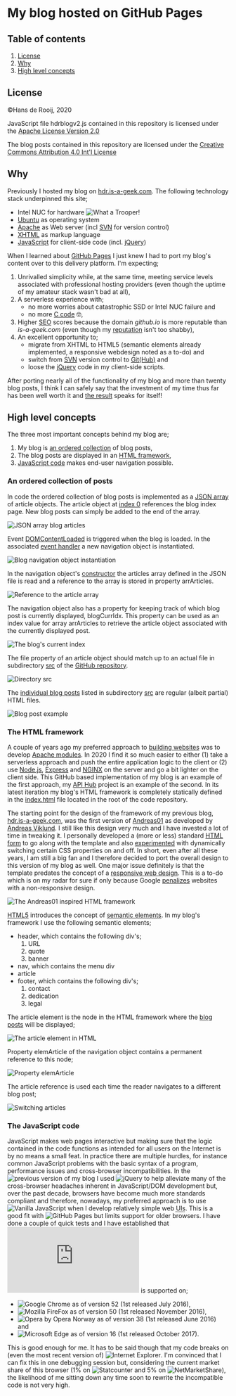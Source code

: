 # My blog hosted on GitHub Pages

## Table of contents
1. [License](#license)
2. [Why](#why)
3. [High level concepts](#high-level-concepts)

## License
©Hans de Rooij, 2020

JavaScript file hdrblogv2.js contained in this repository is licensed under the [Apache License Version 2.0](https://raw.githubusercontent.com/hdr1001/blog/master/js/LICENSE-2.0.txt)

The blog posts contained in this repository are licensed under the [Creative Commons Attribution 4.0 Int'l License](https://creativecommons.org/licenses/by/4.0/)

## Why

 Previously I hosted my blog on [hdr.is-a-geek.com](https://hdr.is-a-geek.com "HdR is a geek"). The following technology stack underpinned this site;

- Intel NUC for hardware ![What a Trooper!](https://github.com/hdr1001/blog/raw/master/assets/imgs/BubbleBoyII.jpg "My Intel NUC marches on (& on)")
- [Ubuntu](https://hdr1001.github.io/blog/?content=ubuntu.html "I ❤ Ubuntu") as operating system
- [Apache](https://hdr1001.github.io/blog/?content=apache_httpd.html "I ❤ Apache") as Web server (incl [SVN](https://subversion.apache.org/ "Apache Subversion") for version control) 
- [XHTML](https://bit.ly/3ngTG7h, "XHTML Markup Validation Service") as markup language
- [JavaScript](https://hdr.is-a-geek.com/svn/blog/js/a2blog_main.js "In hindsight, jQuery code is ugly") for client-side code (incl. [jQuery](https://jquery.com/ "A fast, small, and feature-rich JavaScript library")) 

When I learned about [GitHub Pages](https://pages.github.com/ "GitHub Pages") I just knew I had to port my blog's content over to this delivery platform. I'm expecting; 

1. Unrivalled simplicity while, at the same time, meeting service levels associated with professional hosting providers (even though the uptime of my amateur stack wasn't bad at all),
2. A serverless experience with;
   - no more worries about catastrophic SSD or Intel NUC failure and
   - no more [C code](https://hdr.is-a-geek.com/svn/blog/c/a2blog_main.c "Apache module code") 🤓,
3. Higher [SEO](https://marketbusinessnews.com/financial-glossary/search-engine-optimization-seo/ "Search Engine Optimization") scores because the domain *github.io* is more reputable than *is-a-geek.com* (even though my [reputation](https://talosintelligence.com/reputation_center/lookup?search=https%3A%2F%2Fhdr.is-a-geek.com "Talos intelligence") isn't too shabby),
4. An excellent opportunity to;
   - migrate from XHTML to HTML5 (semantic elements already implemented, a responsive webdesign noted as a to-do) and
   - switch from [SVN](https://hdr.is-a-geek.com/svn/blog/ "Previous blog code") version control to [Git(Hub)](https://github.com/hdr1001/blog "Latest version of my blog code") and
   - loose the [jQuery](http://youmightnotneedjquery.com/ "Do you actually need jQuery?") code in my client-side scripts.

After porting nearly all of the functionality of my blog and more than twenty blog posts, I think I can safely say that the investment of my time thus far has been well worth it and [the result](https://hdr1001.github.io/blog/ "Blog Hans de Rooij") speaks for itself!

## High level concepts

The three most important concepts behind my blog are;

1. My blog is [an ordered collection](#an-ordered-collection-of-posts) of blog posts,
2. The blog posts are displayed in an [HTML framework](#the-html-framework),
3. [JavaScript code](#the-javascript-code) makes end-user navigation possible.

### An ordered collection of posts

In code the ordered collection of blog posts is implemented as a [JSON array](https://hdr1001.github.io/blog/js/blog_articles.json "JSON array blog articles") of article objects. The article object at [index 0](https://hdr1001.github.io/blog/?content=0 "Blog index") references the blog index page. New blog posts can simply be added to the end of the array.

![JSON array blog articles](https://github.com/hdr1001/blog/raw/master/assets/imgs/blog_articles.png "Blog articles ordered in a JSON array")

Event [DOMContentLoaded](https://developer.mozilla.org/en-US/docs/Web/API/Document/DOMContentLoaded_event "Document event DOMContentLoaded") is triggered when the blog is loaded. In the associated [event handler](https://hdr1001.github.io/blog/js/hdrblogv2.js "Arrow function for handling the DOMContentLoaded event") a new navigation object is instantiated.

![Blog navigation object instantiation](https://github.com/hdr1001/blog/raw/master/assets/imgs/dom_content_loaded.png "Event handler DOMContentLoaded")

In the navigation object's [constructor](https://github.com/hdr1001/blog/blob/master/js/hdrblogv2.js "Constructor function of the BlogNav object") the articles array defined in the JSON file is read and a reference to the array is stored in property arrArticles.

![Reference to the article array](https://github.com/hdr1001/blog/raw/master/assets/imgs/artcl_arr_ref.png "Set the article array reference")

The navigation object also has a property for keeping track of which blog post is currently displayed, blogCurrIdx. This property can be used as an index value for array arrArticles to retrieve the article object associated with the currently displayed post.

![The blog's current index](https://github.com/hdr1001/blog/raw/master/assets/imgs/blog_curr_idx.png "Set the current index")

The file property of an article object should match up to an actual file in subdirectory [src](https://github.com/hdr1001/blog/tree/master/src "All blog posts are stored in directory src") of the [GitHub repository](https://github.com/hdr1001/blog "GitHub repository blog").

![Directory src](https://github.com/hdr1001/blog/raw/master/assets/imgs/posts_on_gh.png "The blog posts as available in directory src")

The [individual blog posts](https://github.com/hdr1001/blog/blob/master/src/blog_ghp_pt1.html "Example blog post") listed in subdirectory [src](https://github.com/hdr1001/blog/tree/master/src "All blog posts are stored in directory src") are regular (albeit partial) HTML files.

![Blog post example](https://github.com/hdr1001/blog/raw/master/assets/imgs/blog_post_html.png "Blog posts are HTML files")

### The HTML framework

A couple of years ago my preferred approach to [building websites](https://hdr.is-a-geek.com/svn/blog/c/ "SVN repository of hdr.is-a-geek.com") was to develop [Apache modules](https://httpd.apache.org/docs/2.4/developer/modguide.html "Developing modules for Apache"). In 2020 I find it so much easier to either (1) take a serverless approach and push the entire application logic to the client or (2) use [Node.js](https://nodejs.org/en/ "Node.js is a JavaScript runtime"), [Express](https://expressjs.com/ "Express is a minimalist web framework") and [NGINX](https://www.nginx.com/ "NGINX is an HTTP & reverse proxy server") on the server and go a bit lighter on the client side. This GitHub based implementation of my blog is an example of the first approach, my [API Hub](https://github.com/hdr1001/api_hub_rpr_v3x "API Hub - Request Persist Respond v3x") project is an example of the second. In its latest iteration my blog's HTML framework is completely statically defined in the [index.html](https://github.com/hdr1001/blog/blob/master/index.html "My blog's default page") file located in the root of the code repository.

The starting point for the design of the framework of my previous blog, [hdr.is-a-geek.com](https://hdr.is-a-geek.com "my previous blog"), was the first version of [Andreas01](https://andreasviklund.com/files/demo/andreas01/ "A simple & clean multi-layout XHTML/CSS template") as developed by [Andreas Viklund](https://www.linkedin.com/in/viklundandreas/ "Andreas Viklund on LinkedIn"). I still like this design very much and I have invested a lot of time in tweaking it. I personally developed a (more or less) standard [HTML form](http://hdr.is-a-geek.com/dev/cheat/xhtml_css/form.html "XHTML form basics cheat sheet") to go along with the template and also [experimented](https://hdr.is-a-geek.com/dev/cheat/test/js_css.html "JavaScript CSS scripting") with dynamically switching certain CSS properties on and off. In short, even after all these years, I am still a big fan and I therefore decided to port the overall design to this version of my blog as well. One major issue definitely is that the template predates the concept of a [responsive web design](https://web.dev/responsive-web-design-basics/ "Responsive web design basics"). This is a to-do which is on my radar for sure if only because Google [penalizes](https://webmasters.googleblog.com/2018/03/rolling-out-mobile-first-indexing.html "mobile-first indexing") websites with a non-responsive design.

![The Andreas01 inspired HTML framework](https://github.com/hdr1001/blog/raw/master/assets/imgs/html_blog_frmwk.png "Blog posts are displayed in a framework")

[HTML5](https://html.spec.whatwg.org/ "HTML Living Standard") introduces the concept of [semantic elements](https://www.w3schools.com/html/html5_semantic_elements.asp "HTML Semantic Elements"). In my blog's framework I use the following semantic elements;

- header, which contains the following div's;
   1. URL
   2. quote
   3. banner
- nav, which contains the menu div
- article
- footer, which contains the following div's;
   1. contact
   2. dedication
   3. legal

The article element is the node in the HTML framework where the [blog posts](https://github.com/hdr1001/blog/tree/master/src "Blog posts in the GitHub repo") will be displayed;

![The article element in HTML](https://github.com/hdr1001/blog/raw/master/assets/imgs/article_tag.png "The article tag is where blog posts will be displayed")

Property elemArticle of the navigation object contains a permanent reference to this node;

![Property elemArticle](https://github.com/hdr1001/blog/raw/master/assets/imgs/article_ref.png "Property elemArticle of my blog's navigation object")

The article reference is used each time the reader navigates to a different blog post;

![Switching articles](https://github.com/hdr1001/blog/raw/master/assets/imgs/article_content.png "The article element is updated when another post is requested")

### The JavaScript code

JavaScript makes web pages interactive but making sure that the logic contained in the code functions as intended for all users on the Internet is by no means a small feat. In practice there are multiple hurdles, for instance common JavaScript problems with the basic syntax of a program, performance issues and cross-browser incompatibilities. In the ![previous version](https://hdr.is-a-geek.com/svn/blog/ "hdr.is-a-geek.com/blog/") of my blog I used ![jQuery](https://jquery.com/ "jQuery, write less, do more") to help alleviate many of the cross-browser headaches inherent in JavaScript/DOM development but, over the past decade, browsers have become much more standards compliant and therefore, nowadays, my preferred approach is to use ![Vanilla JavaScript](https://bit.ly/32N4UrS "You might not need jQuery") when I develop relatively simple web <abbr title="User Interfaces">UIs</abbr>. This is a good fit with ![GitHub Pages](https://pages.github.com/ "GitHub Pages") but limits support for older browsers. I have done a couple of quick tests and I have established that ![my blog's JavaScript code](https://github.com/hdr1001/blog/blob/master/js/hdrblogv2.js "hdrblogv2.js") is supported on;

- ![Google Chrome](https://www.google.com/chrome/ "Google Chrome") as of version 52 (1st released July 2016),
- ![Mozilla FireFox](https://www.mozilla.org/en-US/firefox/ "Mozilla FireFox") as of version 50 (1st released November 2016),
- ![Opera by Opera Norway](https://www.opera.com/ "Opera") as of version 38 (1st released June 2016) and
- ![Microsoft Edge](https://www.microsoft.com/en-us/edge "Microsoft Edge") as of version 16 (1st released October 2017).

This is good enough for me. It has to be said though that my code breaks on (even the most recent version of) ![Internet Explorer](https://www.microsoft.com/en-us/download/internet-explorer.aspx "Microsoft IE"). I'm convinced that I can fix this in one debugging session but, considering the current market share of this browser (1% on ![Statcounter](https://gs.statcounter.com "Statcounter GlobalStats") and 5% on ![NetMarketShare](https://netmarketshare.com "NetMarketShare")), the likelihood of me sitting down any time soon to rewrite the incompatible code is not very high. 
